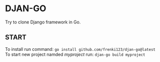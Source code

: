 # DJAN-GO
Try to clone Django framework in Go.

## START
To install run command: 
`go install github.com/frenki123/djan-go@latest` 
To start new project namded *myproject* run: 
`djan-go build myproject` 